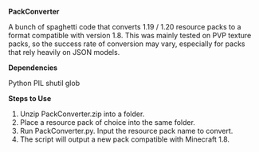 **PackConverter**

A bunch of spaghetti code that converts 1.19 / 1.20 resource packs to a format compatible with version 1.8. This was mainly tested on PVP texture packs, so the success rate of conversion may vary, especially for packs that rely heavily on JSON models. 

**Dependencies**

Python
PIL
shutil
glob

**Steps to Use**

1. Unzip PackConverter.zip into a folder.
2. Place a resource pack of choice into the same folder. 
3. Run PackConverter.py. Input the resource pack name to convert.
4. The script will output a new pack compatible with Minecraft 1.8.
